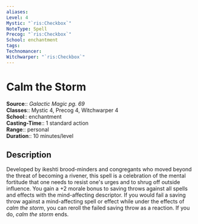 ```yaml
---
aliases: 
Level: 4
Mystic: "`ris:Checkbox`"
NoteType: Spell
Precog: "`ris:Checkbox`"
School: enchantment 
tags: 
Technomancer: 
Witchwarper: "`ris:Checkbox`"
---
```


# Calm the Storm

**Source**:: _Galactic Magic pg. 69_  
**Classes**:: Mystic 4, Precog 4, Witchwarper 4  
**School**:: enchantment  
**Casting-Time**:: 1 standard action  
**Range**:: personal  
**Duration**:: 10 minutes/level  

## Description

Developed by ikeshti brood-minders and congregants who moved beyond the threat of becoming a rivener, this spell is a celebration of the mental fortitude that one needs to resist one's urges and to shrug off outside influence. You gain a +2 morale bonus to saving throws against all spells and effects with the mind-affecting descriptor. If you would fail a saving throw against a mind-affecting spell or effect while under the effects of _calm the storm_, you can reroll the failed saving throw as a reaction. If you do, _calm the storm_ ends.
